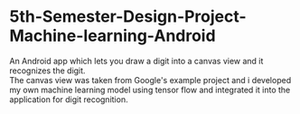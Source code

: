 # 5th-Semester-Design-Project-Machine-learning-Android
An Android app which lets you draw a digit into a canvas view and it recognizes the digit.</br>
The canvas view was taken from Google's example project and i developed my own machine learning model using tensor flow and integrated it into the application for digit recognition.
